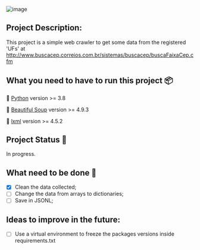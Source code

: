 ![image](https://user-images.githubusercontent.com/50220493/95218762-021ad300-07cb-11eb-81b0-b2ef19c31f19.png)

## Project Description: 

This project is a simple web crawler to get some data from the registered 'UFs' at http://www.buscacep.correios.com.br/sistemas/buscacep/buscaFaixaCep.cfm

## What you need to have to run this project :package:

:small_blue_diamond: [Python](https://www.python.org/downloads/) version >= 3.8

:small_blue_diamond: [Beautiful Soup](https://pypi.org/project/beautifulsoup4/) version >= 4.9.3

:small_blue_diamond: [lxml](https://pypi.org/project/lxml/) version >= 4.5.2

## Project Status :construction: 

In progress.

## What need to be done :memo:
- [x] Clean the data collected;
- [ ] Change the data from arrays to dictionaries;
- [ ] Save in JSONL; 

## Ideas to improve in the future:
- [ ] Use a virtual environment to freeze the packages versions inside requirements.txt

